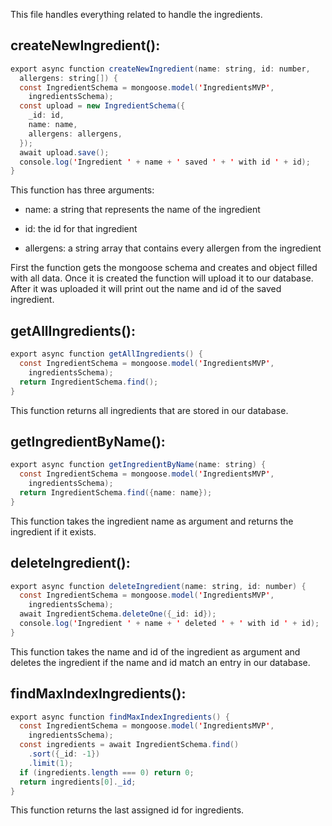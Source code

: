 This file handles everything related to handle the ingredients.

createNewIngredient():
----------------------

```java
export async function createNewIngredient(name: string, id: number,
  allergens: string[]) {
  const IngredientSchema = mongoose.model('IngredientsMVP',
    ingredientsSchema);
  const upload = new IngredientSchema({
    _id: id,
    name: name,
    allergens: allergens,
  });
  await upload.save();
  console.log('Ingredient ' + name + ' saved ' + ' with id ' + id);
}
```

This function has three arguments:

*   name: a string that represents the name of the ingredient
    
*   id: the id for that ingredient
    
*   allergens: a string array that contains every allergen from the ingredient
    

First the function gets the mongoose schema and creates and object filled with all data. Once it is created the function will upload it to our database. After it was uploaded it will print out the name and id of the saved ingredient.

getAllIngredients():
--------------------

```java
export async function getAllIngredients() {
  const IngredientSchema = mongoose.model('IngredientsMVP',
    ingredientsSchema);
  return IngredientSchema.find();
}
```

This function returns all ingredients that are stored in our database.

getIngredientByName():
----------------------

```java
export async function getIngredientByName(name: string) {
  const IngredientSchema = mongoose.model('IngredientsMVP',
    ingredientsSchema);
  return IngredientSchema.find({name: name});
}
```

This function takes the ingredient name as argument and returns the ingredient if it exists.

deleteIngredient():
-------------------

```java
export async function deleteIngredient(name: string, id: number) {
  const IngredientSchema = mongoose.model('IngredientsMVP',
    ingredientsSchema);
  await IngredientSchema.deleteOne({_id: id});
  console.log('Ingredient ' + name + ' deleted ' + ' with id ' + id);
}
```

This function takes the name and id of the ingredient as argument and deletes the ingredient if the name and id match an entry in our database.

findMaxIndexIngredients():
--------------------------

```java
export async function findMaxIndexIngredients() {
  const IngredientSchema = mongoose.model('IngredientsMVP',
    ingredientsSchema);
  const ingredients = await IngredientSchema.find()
    .sort({_id: -1})
    .limit(1);
  if (ingredients.length === 0) return 0;
  return ingredients[0]._id;
}
```

This function returns the last assigned id for ingredients.